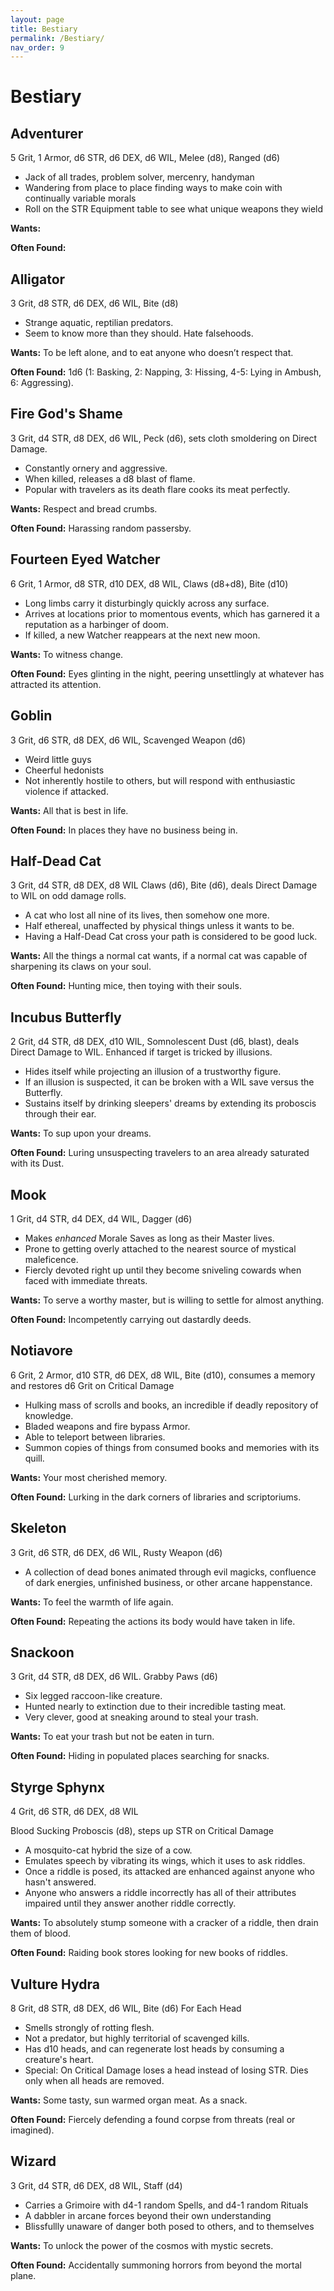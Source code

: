 ```yaml
---
layout: page
title: Bestiary
permalink: /Bestiary/
nav_order: 9
---
```


# Bestiary

## Adventurer

5 Grit, 1 Armor, d6 STR, d6 DEX, d6 WIL, Melee (d8), Ranged (d6)

* Jack of all trades, problem solver, mercenry, handyman
* Wandering from place to place finding ways to make coin with continually variable morals
* Roll on the STR Equipment table to see what unique weapons they wield

**Wants:** 

**Often Found:** 

## Alligator

3 Grit, d8 STR, d6 DEX, d6 WIL, Bite (d8)

* Strange aquatic, reptilian predators.
* Seem to know more than they should. Hate falsehoods.

**Wants:** To be left alone, and to eat anyone who doesn’t respect that.

**Often Found:** 1d6 (1: Basking, 2: Napping, 3: Hissing, 4-5: Lying in Ambush, 6: Aggressing).

## Fire God's Shame

3 Grit, d4 STR, d8 DEX, d6 WIL, Peck (d6), sets cloth smoldering on Direct Damage.

* Constantly ornery and aggressive. 
* When killed, releases a d8 blast of flame.
* Popular with travelers as its death flare cooks its meat perfectly.

**Wants:** Respect and bread crumbs.

**Often Found:** Harassing random passersby.

## Fourteen Eyed Watcher

6 Grit, 1 Armor, d8 STR, d10 DEX, d8 WIL, Claws (d8+d8), Bite (d10)

* Long limbs carry it disturbingly quickly across any surface.
* Arrives at locations prior to momentous events, which has garnered it a reputation as a harbinger of doom.
* If killed, a new Watcher reappears at the next new moon.

**Wants:** To witness change.

**Often Found:** Eyes glinting in the night, peering unsettlingly at whatever has attracted its attention.

## Goblin

3 Grit, d6 STR, d8 DEX, d6 WIL,  Scavenged Weapon (d6)

* Weird little guys
* Cheerful hedonists
* Not inherently hostile to others, but will respond with enthusiastic violence if attacked.

**Wants:** All that is best in life. 

**Often Found:** In places they have no business being in.

## Half-Dead Cat

3 Grit, d4 STR, d8 DEX, d8 WIL Claws (d6), Bite (d6), deals Direct Damage to WIL on odd damage rolls.

* A cat who lost all nine of its lives, then somehow one more. 
* Half ethereal, unaffected by physical things unless it wants to be.
* Having a Half-Dead Cat cross your path is considered to be good luck.

**Wants:** All the things a normal cat wants, if a normal cat was capable of sharpening its claws on your soul.

**Often Found:** Hunting mice, then toying with their souls.

## Incubus Butterfly

2 Grit, d4 STR, d8 DEX, d10 WIL, Somnolescent Dust (d6, blast), deals Direct Damage to WIL. Enhanced if target is tricked by illusions.

* Hides itself while projecting an illusion of a trustworthy figure.
* If an illusion is suspected, it can be broken with a WIL save versus the Butterfly.
* Sustains itself by drinking sleepers' dreams by extending its proboscis through their ear.

**Wants:** To sup upon your dreams.

**Often Found:** Luring unsuspecting travelers to an area already saturated with its Dust.

## Mook

1 Grit, d4 STR, d4 DEX, d4 WIL, Dagger (d6)

* Makes *enhanced* Morale Saves as long as their Master lives.
* Prone to getting overly attached to the nearest source of mystical maleficence.
* Fiercly devoted right up until they become sniveling cowards when faced with immediate threats.

**Wants:** To serve a worthy master, but is willing to settle for almost anything.

**Often Found:** Incompetently carrying out dastardly deeds.


## Notiavore

6 Grit, 2 Armor, d10 STR, d6 DEX, d8 WIL, Bite (d10), consumes a memory and restores d6 Grit on Critical Damage

* Hulking mass of scrolls and books, an incredible if deadly repository of knowledge.
* Bladed weapons and fire bypass Armor.
* Able to teleport between libraries.
* Summon copies of things from consumed books and memories with its quill.

**Wants:** Your most cherished memory.

**Often Found:** Lurking in the dark corners of libraries and scriptoriums.

## Skeleton

3 Grit, d6 STR, d6 DEX, d6 WIL, Rusty Weapon (d6)

* A collection of dead bones animated through evil magicks, confluence of dark energies, unfinished business, or other arcane happenstance.

**Wants:** To feel the warmth of life again.

**Often Found:** Repeating the actions its body would have taken in life.

## Snackoon

3 Grit, d4 STR, d8 DEX, d6 WIL. Grabby Paws (d6)

* Six legged raccoon-like creature.
* Hunted nearly to extinction due to their incredible tasting meat.
* Very clever, good at sneaking around to steal your trash.

**Wants:** To eat your trash but not be eaten in turn.

**Often Found:** Hiding in populated places searching for snacks.

## Styrge Sphynx

4 Grit, d6 STR, d6 DEX, d8 WIL

Blood Sucking Proboscis (d8), steps up STR on Critical Damage

* A mosquito-cat hybrid the size of a cow.
* Emulates speech by vibrating its wings, which it uses to ask riddles.
* Once a riddle is posed, its attacked are enhanced against anyone who hasn't answered.
* Anyone who answers a riddle incorrectly has all of their attributes impaired until they answer another riddle correctly. 

**Wants:** To absolutely stump someone with a cracker of a riddle, then drain them of blood.

**Often Found:** Raiding book stores looking for new books of riddles.

## Vulture Hydra

8 Grit, d8 STR, d8 DEX, d6 WIL,  Bite (d6) For Each Head

* Smells strongly of rotting flesh.
* Not a predator, but highly territorial of scavenged kills.
* Has d10 heads, and can regenerate lost heads by consuming a creature's heart.
* Special: On Critical Damage loses a head instead of losing STR. Dies only when all heads are removed.

**Wants:** Some tasty, sun warmed organ meat. As a snack.

**Often Found:** Fiercely defending a found corpse from threats (real or imagined).

## Wizard

3 Grit, d4 STR, d6 DEX, d8 WIL, Staff (d4)

* Carries a Grimoire with d4-1 random Spells, and d4-1 random Rituals
* A dabbler in arcane forces beyond their own understanding
* Blissfullly unaware of danger both posed to others, and to themselves

**Wants:** To unlock the power of the cosmos with mystic secrets.

**Often Found:** Accidentally summoning horrors from beyond the mortal plane.